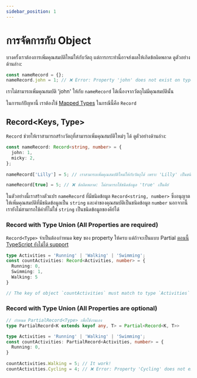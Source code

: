 ```yaml
---
sidebar_position: 1
---
```


# การจัดการกับ Object

บางครั้งเราต้องการเพิ่มคุณสมบัติใหม่ให้กับวัตถุ แต่การกระทำนี้อาจส่งผลให้เกิดข้อผิดพลาด ดูตัวอย่างด้านล่าง:

```ts
const nameRecord = {};
nameRecord.john = 1; // ❌ Error: Property 'john' does not exist on type '{}'.
```

เราไม่สามารถเพิ่มคุณสมบัติ 'john' ให้กับ `nameRecord` ได้เนื่องจากวัตถุไม่มีคุณสมบัตินั้น

ในการแก้ปัญหานี้ เราต้องใช้ [Mapped Types](/docs/basic/mapped-types) ในกรณีนี้คือ `Record`

## Record<Keys, Type>

`Record` ช่วยให้เราสามารถสร้างวัตถุที่สามารถเพิ่มคุณสมบัติใหม่ๆ ได้ ดูตัวอย่างด้านล่าง:

```typescript
const nameRecord: Record<string, number> = {
  john: 1,
  micky: 2,
};
 
nameRecord['Lilly'] = 5; // เราสามารถเพิ่มคุณสมบัติใหม่ให้กับวัตถุได้ เพราะ 'Lilly' เป็นชนิดข้อมูล string

nameRecord[true] = 5; // ❌ ข้อผิดพลาด: ไม่สามารถใช้ชนิดข้อมูล 'true' เป็นคีย์
```

ในตัวอย่างนี้เราสร้างตัวแปร `nameRecord` ที่มีชนิดข้อมูล `Record<string, number>` ซึ่งอนุญาตให้เพิ่มคุณสมบัติที่มีชนิดข้อมูลเป็น `string` และค่าของคุณสมบัติเป็นชนิดข้อมูล `number` นอกจากนี้เรายังไม่สามารถใช้ค่าที่ไม่ใช่ `string` เป็นชนิดข้อมูลของคีย์ได้

### Record with Type Union (All Properties are required)

`Record<Type>` จำเป็นต้องกำหนด key ของ property ให้ครบ แต่ถ้าจะเป็นแบบ Partial [ตอนนี้ TypeScript ยังไม่ได้ support](https://github.com/microsoft/TypeScript/issues/43918)

```typescript
type Activities = 'Running' | 'Walking' | 'Swimming';
const countActivities: Record<Activities, number> = {
  Running: 0,
  Swimming: 1,
  Walking: 5
}

// The key of object `countActivities` must match to type `Activities`
```

### Record with Type Union (All Properties are optional)

```typescript
// กำหนด PartialRecord<Type> เพื่อใช้งานเอง
type PartialRecord<K extends keyof any, T> = Partial<Record<K, T>>

type Activities = 'Running' | 'Walking' | 'Swimming';
const countActivities: PartialRecord<Activities, number> = {
  Running: 0,
}
 
countActivities.Walking = 5; // It work!
countActivities.Cycling = 4; // ❌ Error: Property 'Cycling' does not exist on type 'Partial<Record<Activities, number>>'
```
